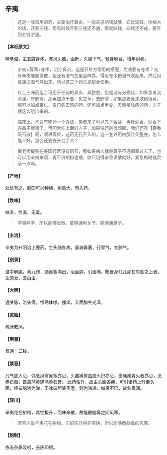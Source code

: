 ## 辛夷

> 这是一味常用的药，主要治疗鼻炎，一般来说两钱就够，它比较轻，体格大的话，开到三钱，但有时候开到三钱还不通，那就四钱，四钱还不成，要开到五钱才通。

#### 【本经原文】
味辛温，主五脏身体，寒风头脑，面皯，久服下气，轻身明目，增年耐老。

> 辛夷+菖蒲+苍术，治疗鼻炎‍。这是开处方常用的搭配，为啥要有苍术？光有辛夷能够发散，但还有湿气在里面咋办，得用苍术把湿气收起来，然后用菖蒲把湿气导出来，所以这三个药总是配合使用。

> 以上三味药组合可用于任何的鼻炎、鼻脓血，但是没有分寒热，如果患者流清涕，有肺寒，那再加点干姜、炙甘草，去肺寒；如果患者鼻涕浓稠很黄，那可以加点杏仁、麦门冬去热的药，还可加点半夏、天南星祛痰的药，方子就这么组出来的。

> 临床上，不只有吃药一个办法，患者来了可以先下合谷，再针迎香，迎香下完鼻子就通了，再配合吃上面的方子，如果说还是很顽固，我们还有【麝香矾石散】啊，喷进鼻腔，这药无孔不入的，这一套外用内服针灸整完，怎么能不好，怎么还要去开刀手术？

> 倪老师提到在美国行医没有矾石，那如果病人就是鼻子不通都晕过去了，也可以用辛夷来喷，再不济胡椒也成，你只记得辛香发散就好，紧急的时候灵活一点啊。

#### 【产地】
处处有之，庭园可以种植，树高大，苞入药。
#### 【性味】
味辛，性温，无毒。

> 辛夷味辛，所以能够发散，能够通利关节，能够通鼻子。

#### 【主治】
辛夷为升阳治上要药，主头脑各病，鼻渊鼻塞，行胃气，宣肺气。
#### 【别录】
温中解肌，利九窍，通鼻塞涕出，治面肿，引齿痛，眩冒身几几如在车船之上者，生须发，去白虫。
#### 【大明】
通关脉，治头痛，憎寒体噤，搔痒，入面脂生光泽。
#### 【灵胎】
疏肝散风。
#### 【用量】
普通一二钱。
#### 【禁忌】
凡气虚人忌，偶感风寒鼻塞亦忌，头脑痛属血虚火炽亦忌，齿痛属胃火者亦忌，恶赤石脂，畏菖蒲黄连蒲黄石膏。
此药性升，故主头面各疾，可引诸药上升至头面，经曰脑渗为涕，王冰曰胆液不澄，则为浊涕，如泉不已，故名鼻渊。
#### 【容川】
辛夷花在树梢，其性极升，而味辛散，故能散脑鼻之间风寒。

> 唐容川说辛夷花在树梢，它的性升得非常快，所以能够散脑鼻的风寒。

#### 【炮制】
拣去杂质及柄，去灰即得。